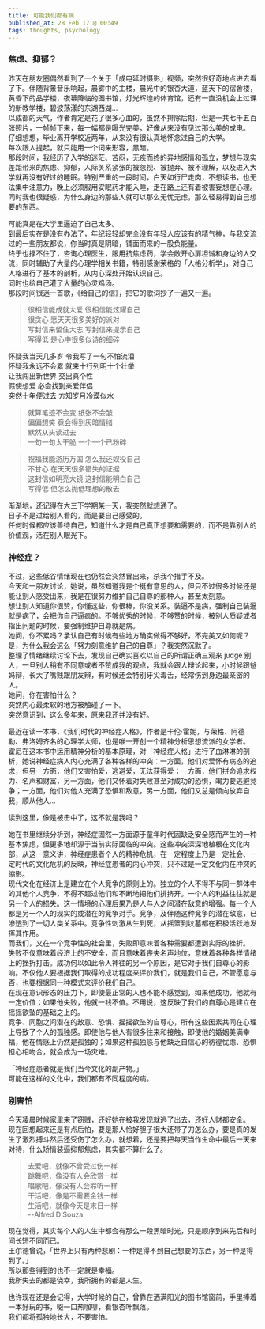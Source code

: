 ```yaml
---
title: 可能我们都有病
published_at: 28 Feb 17 @ 00:49
tags: thoughts, psychology
---
```



### 焦虑、抑郁？
昨天在朋友圈偶然看到了一个关于「成电延时摄影」视频，突然很好奇地点进去看了下。伴随背景音乐响起，晨雾中的主楼，晨光中的银杏大道，蓝天下的宿舍楼，黄昏下的品学楼，夜幕降临的图书馆，灯光辉煌的体育馆，还有一直没机会上过课的新教学楼，碧波荡漾的东湖西湖… <br/>
以成都的天气，作者肯定是花了很多心血的，虽然不排除后期，但是一共七千五百张照片，一帧帧下来，每一幅都是曝光完美，好像从来没有见过那么美的成电。
仔细想想，毕业离开学校近两年，从来没有很认真地怀念过自己的大学。<br/>
每次跟人提起，就只能用一个词来形容，黑暗。<br/>
那段时间，我经历了入学的迷茫、苦闷，无疾而终的异地感情和孤立，梦想与现实差距带来的焦虑、抑郁，人际关系紧张的被忽视、被抛弃、被不理解，以及进入大学就再没有好过的睡眠。特别严重的一段时间，白天如行尸走肉，不想读书，也无法集中注意力，晚上必须服用安眠药才能入睡，走在路上还有着被害妄想症心理。
同时我也很疑惑，为什么身边的那些人就可以那么无忧无虑，那么轻易得到自己想要的东西。<br/>

可能真是在大学里逼迫了自己太多。<br/>
到最后实在是没有办法了，年纪轻轻却完全没有年轻人应该有的精气神，与我交流过的一些朋友都说，你当时真是阴暗，铺面而来的一股负能量。<br/>
终于也撑不住了，咨询心理医生，服用抗焦虑药，学会敞开心扉坦诚和身边的人交流，同时辅助了大量的心理学相关书籍，特别感谢荣格的「人格分析学」，对自己人格进行了基本的剖析，从内心深处开始认识自己。<br/>
同时也给自己灌了大量的心灵鸡汤。<br/>
那段时间很迷一首歌，《给自己的信》，把它的歌词抄了一遍又一遍。

> 很相信能成就大爱 很相信能炫耀自己<br/>
很贪心 愿天天很多美好的派对<br/>
写封信来留住大志 写封信来提示自己<br/>
写得低 是心中很多似诗的细碎
>
怀疑我当天几多岁 令我写了一句不怕流泪<br/>
怀疑我永远不会累 就来十行列明十个壮举<br/>
让我闯出新世界 交出真个性<br/>
假使想爱 必会找到亲爱伴侣<br/>
突然十年便过去 方知岁月冷漠似水<br/>

> 就算笔迹不会变 纸张不会皱 <br/>
偏偏想笑 竟会得到灰暗情绪<br/>
默然从头读过去 <br/>
一句一句太干脆 一个一个已粉碎 <br/>

> 祝福我能游历万国 怎么我还奴役自己 <br/>
不甘心 在天天很多错失的证据 <br/>
这封信如明亮大镜 这封信能明白自己 <br/>
写得低 但怎么抛低理想的散去 <br/>

渐渐地，还记得在大三下学期某一天，我突然就想通了。<br/>
日子不是过给别人看的，而是要自己感受的。<br/>
任何时候都应该善待自己，知道什么才是自己真正想要和需要的，而不是靠别人的价值观，活在别人眼光下。<br/>


### 神经症？
不过，这些低谷情绪现在也仍然会突然冒出来，杀我个措手不及。<br/>
今天和一朋友讨论，她说，虽然知道我是个挺有意思的人，但只不过很多时候还是能让别人感受出来，我是在很努力维护自己自尊的那种人，甚至太刻意。<br/>
想让别人知道你很赞，你懂这些，你很棒，你没关系。装逼不是病，强制自己装逼就是病了，会把你自己逼疯的。不够优秀的时候，不够赞的时候，被别人质疑或者指出问题的时候，要强制维护自尊就是病。<br/>
她问，你不累吗？承认自己有时候有些地方确实做得不够好，不完美又如何呢？<br/>
是，为什么我会这么「努力刻意维护自己的自尊」？我突然沉默了。<br/>
整理了情绪继续讨论下去，发现自己确实喜欢以自己的所谓正确三观来 judge 别人，一旦别人稍有不同意或者不赞成我的观点，我就会跟人辩论起来，小时候跟爸妈辩，长大了嘴贱跟朋友辩，有时候还会特别牙尖毒舌，经常伤到身边最亲密的人。<br/>
她问，你在害怕什么？<br/>
突然内心最柔软的地方被触碰了一下。<br/>
突然意识到，这么多年来，原来我还并没有好。<br/>

最近在读一本书，《我们时代的神经症人格》，作者是卡伦·霍妮，与荣格、阿德勒、弗洛姆齐名的心理学大师，也是唯一开创一个精神分析思想流派的女学者。<br/>
霍尼在这本书中运用精神分析的基本原理，对「神经症人格」进行了血淋淋的剖析，她说神经症病人内心充满了各种各样的冲突：一方面，他们对爱怀有病态的追求，但另一方面，他们又害怕爱，逃避爱，无法获得爱；一方面，他们拼命追求权力、名声和财富，另一方面，他们又怀着对失败甚至对成功的恐惧，竭力要逃避竞争；一方面，他们对他人充满了恐惧和敌意，另一方面，他们又总是倾向放弃自我，顺从他人…<br/>

读到这里，像是被击中了，这不就是我吗？<br/>

她在书里继续分析到，神经症固然一方面源于童年时代因缺乏安全感而产生的一种基本焦虑，但更多地却源于当前实际面临的冲突。这些冲突深深地植根在文化内部，从这一意义讲，神经症患者个人的精神危机，在一定程度上乃是一定社会、一定时代的文化危机的反映，神经症患者的内心冲突，只不过是一定文化内在冲突的缩影。<br/>
现代文化在经济上是建立在个人竞争的原则上的。独立的个人不得不与同一群体中的其他个人竞争，不得不超过他们和不断地把他们排挤开。一个人的利益往往就是另一个人的损失。这一情境的心理后果乃是人与人之间潜在敌意的增强。每一个人都是另一个人的现实的或潜在的竞争对手。竞争，及伴随这种竞争的潜在敌意，已渗透到了一切人类关系中。竞争性刺激从生到死，从摇篮到坟墓都在积极活跃地发挥其作用。<br/>
而我们，又在一个竞争性的社会里，失败即意味着各种需要都遭到实际的挫折。<br/>
失败不仅意味着经济上的不安全，而且意味着丧失名声地位，意味着各种各样情绪上的挫折打击。成功何以如此令人神往的另一个原因，是它对于我们自尊心的影响。不仅他人要根据我们取得的成功程度来评价我们，就是我们自己，不管愿意与否，也要根据同一种模式来评价我们自己。<br/>
在现在意识形态的压力下，即使最正常的人也不能不感觉到，如果他成功，他就有一定价值；如果他失败，他就一钱不值。不用说，这反映了我们的自尊心是建立在摇摇欲坠的基础之上的。<br/>
竞争、同胞之间潜在的敌意、恐惧、摇摇欲坠的自尊心，所有这些因素共同在心理上导致了个人的孤独感。即使他与他人有很多往来和接触，即使他的婚姻美满幸福，他在情感上仍然是孤独的；如果这种孤独感与他缺乏自信心的彷徨忧虑、恐惧担心相吻合，就会成为一场灾难。<br/>

「神经症患者就是我们当今文化的副产物。」<br/>
可能在这样的文化中，我们都有不同程度的病。

### 别害怕
今天凌晨时候家里来了窃贼，还好她在被我发现就逃了出去，还好人财都安全。<br/>
现在回想起来还是有点后怕，要是那人恰好胆子很大还带了刀怎么办，要是真的发生了激烈搏斗然后还受伤了怎么办，就想着，还是要把每天当作生命中最后一天来对待，什么矫情装逼抑郁焦虑，其实都不算什么了。<br/>

> 去爱吧，就像不曾受过伤一样 <br/>
跳舞吧，像没有人会欣赏一样 <br/>
唱歌吧，像没有人会聆听一样 <br/>
干活吧，像是不需要金钱一样 <br/>
生活吧，就像今天是末日一样 <br/>
--Alfred D’Souza

现在觉得，其实每个人的人生中都会有那么一段黑暗时光，只是顺序到来先后和时间长短不同而已。<br/>
王尔德曾说，「世界上只有两种悲剧：一种是得不到自己想要的东西，另一种是得到了。」<br/>
所以那些得到的也不一定就是幸福。<br/>
我所失去的都是侥幸，我所拥有的都是人生。

也许现在还是会记得，大学时候的自己，曾靠在洒满阳光的图书馆窗前，手里捧着一本好玩的书，啜一口热咖啡，看银杏叶飘落。<br/>
我们都将孤独地长大，不要害怕。

